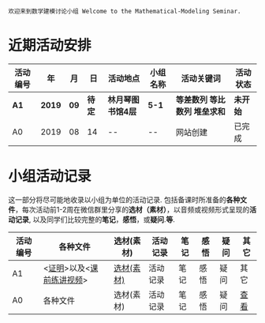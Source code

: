 ```markdown
欢迎来到数学建模讨论小组 Welcome to the Mathematical-Modeling Seminar.
```
# 近期活动安排

活动编号|年|月|日|活动地点|小组名称|活动关键词|活动状态
-|-|-|-|-|-|-|-
**A1**|**2019**|**09**|**待定**|**林月琴图书馆4层**|**5-1**|**等差数列 等比数列 堆垒求和**|**未开始**
A0|2019|08|14|--|--|网站创建|已完成

# 小组活动记录

这一部分将尽可能地收录以小组为单位的活动记录. 包括备课时所准备的**各种文件**，每次活动前1-2周在微信群里分享的**选材（素材）**，以音频或视频形式呈现的**活动记录**, 以及同学们比较完整的**笔记**，**感悟**，或**疑问**.**等**.

活动编号|各种文件|选材(素材)|活动记录|笔记|感悟|疑问|其它
-|-|-|-|-|-|-|-
A1|<[证明](https://pan.baidu.com/s/1OS382jDf3HrP1An7tc_Ulg)>以及<[课前练讲视频](http://list.youku.com/albumlist/show/id_52252980.html)>|[选材(素材)](https://mp.weixin.qq.com/s/5_kWKxQ7fCARvhyBLJOK8A)|活动记录|笔记|感悟|疑问|其它
A0|各种文件|选材(素材)|活动记录|笔记|感悟|疑问|[查看](https://github.com)
